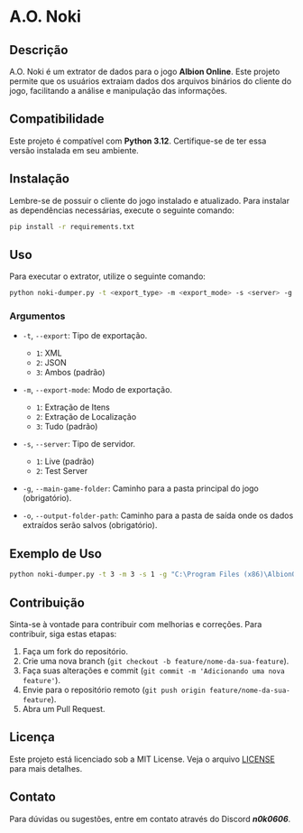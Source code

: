 # A.O. Noki

## Descrição
A.O. Noki é um extrator de dados para o jogo **Albion Online**. Este projeto permite que os usuários extraiam dados dos arquivos binários do cliente do jogo, facilitando a análise e manipulação das informações.

## Compatibilidade
Este projeto é compatível com **Python 3.12**. Certifique-se de ter essa versão instalada em seu ambiente.

## Instalação
Lembre-se de possuir o cliente do jogo instalado e atualizado.
Para instalar as dependências necessárias, execute o seguinte comando:

```bash
pip install -r requirements.txt
```

## Uso
Para executar o extrator, utilize o seguinte comando:

```bash
python noki-dumper.py -t <export_type> -m <export_mode> -s <server> -g <main_game_folder> -o <output_folder_path>
```

### Argumentos

- `-t`, `--export`: Tipo de exportação.
  - `1`: XML
  - `2`: JSON
  - `3`: Ambos (padrão)

- `-m`, `--export-mode`: Modo de exportação.
  - `1`: Extração de Itens
  - `2`: Extração de Localização
  - `3`: Tudo (padrão)

- `-s`, `--server`: Tipo de servidor.
  - `1`: Live (padrão)
  - `2`: Test Server

- `-g`, `--main-game-folder`: Caminho para a pasta principal do jogo (obrigatório).

- `-o`, `--output-folder-path`: Caminho para a pasta de saída onde os dados extraídos serão salvos (obrigatório).

## Exemplo de Uso
```bash
python noki-dumper.py -t 3 -m 3 -s 1 -g "C:\Program Files (x86)\AlbionOnline" -o "C:\output"
```

## Contribuição
Sinta-se à vontade para contribuir com melhorias e correções. Para contribuir, siga estas etapas:

1. Faça um fork do repositório.
2. Crie uma nova branch (`git checkout -b feature/nome-da-sua-feature`).
3. Faça suas alterações e commit (`git commit -m 'Adicionando uma nova feature'`).
4. Envie para o repositório remoto (`git push origin feature/nome-da-sua-feature`).
5. Abra um Pull Request.

## Licença
Este projeto está licenciado sob a MIT License. Veja o arquivo [LICENSE](LICENSE) para mais detalhes.

## Contato
Para dúvidas ou sugestões, entre em contato através do Discord ***n0k0606***.
